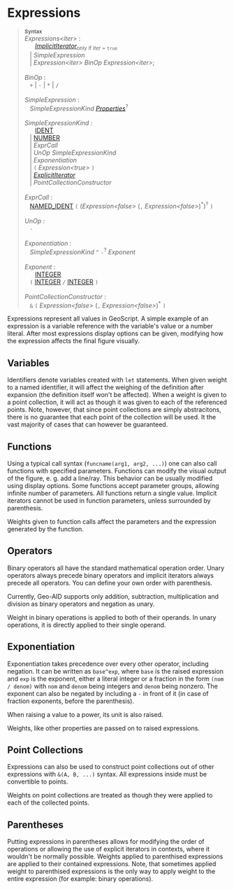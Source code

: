 # Expressions

> <sup>**Syntax**</sup>\
> *Expressions&lt;iter&gt;* :\
> &nbsp;&nbsp; &nbsp;&nbsp; [*ImplicitIterator*](iterators.md)<sub>only if *iter* = `true`</sub>\
> &nbsp;&nbsp; | *SimpleExpression*\
> &nbsp;&nbsp; | *Expression&lt;iter&gt;* *BinOp* *Expression&lt;iter&gt;*;\
> \
> *BinOp* :\
> &nbsp;&nbsp; `+` | `-` | `*` | `/`\
> \
> *SimpleExpression* :\
> &nbsp;&nbsp; *SimpleExpressionKind* *[Properties](properties.md)*<sup>?</sup>\
> \
> *SimpleExpressionKind* :\
> &nbsp;&nbsp; &nbsp;&nbsp; [IDENT](identifiers.md)\
> &nbsp;&nbsp; | [NUMBER](numbers.md)\
> &nbsp;&nbsp; | *ExprCall*\
> &nbsp;&nbsp; | *UnOp* *SimpleExpressionKind*\
> &nbsp;&nbsp; | *Exponentiation*\
> &nbsp;&nbsp; | `(` *Expression&lt;true&gt;* `)`\
> &nbsp;&nbsp; | *[ExplicitIterator](iterators.md)*\
> &nbsp;&nbsp; | *PointCollectionConstructor*\
>\
> *ExprCall* :\
> &nbsp;&nbsp; [NAMED_IDENT](identifiers.md) `(` (*Expression&lt;false&gt;* (`,` *Expression&lt;false&gt;*)<sup>\*</sup>)<sup>?</sup> `)`\
> \
> *UnOp* :\
> &nbsp;&nbsp; `-`\
> \
> *Exponentiation* :\
> &nbsp;&nbsp; *SimpleExpressionKind* `^` `-`<sup>?</sup> *Exponent*\
> \
> *Exponent* :\
> &nbsp;&nbsp; &nbsp;&nbsp; [INTEGER](numbers.md)\
> &nbsp;&nbsp; `(` [INTEGER](numbers.md) `/` [INTEGER](numbers.md) `)`\
> \
> *PointCollectionConstructor* :\
> &nbsp;&nbsp; `&` `(` *Expression&lt;false&gt;* (`,` *Expression&lt;false&gt;*)<sup>\*</sup> `)`

Expressions represent all values in GeoScript. A simple example of an expression is a variable reference with the variable's value or a number literal. After most expressions display options can be given, modifying how the expression affects the final figure visually.

## Variables
Identifiers denote variables created with `let` statements. When given weight to a named identifier, it will affect the weighing of the definition after expansion (the definition itself won't be affected). When a weight is given to a point collection, it will act as though it was given to each of the referenced points. Note, however, that since point collections are simply abstracitons, there is no guarantee that each point of the collection will be used. It the vast majority of cases that can however be guaranteed.

## Functions
Using a typical call syntax (`funcname(arg1, arg2, ...)`) one can also call functions with specified parameters. Functions can modify the visual output of the figure, e. g. add a line/ray. This behavior can be usually modified using display options. Some functions accept parameter groups, allowing infinite number of parameters. All functions return a single value. Implicit iterators cannot be used in function parameters, unless surrounded by parenthesis.

Weights given to function calls affect the parameters and the expression generated by the function.

## Operators
Binary operators all have the standard mathematical operation order. Unary operators always precede binary operators and implicit iterators always precede all operators. You can define your own order with parenthesis.

Currently, Geo-AID supports only addition, subtraction, multiplication and division as binary operators and negation as unary.

Weight in binary operations is applied to both of their operands. In unary operations, it is directly applied to their single operand.

## Exponentiation

Exponentiation takes precedence over every other operator, including negation. It can be written as `base^exp`, where `base` is the raised expression and `exp` is the exponent, either a literal integer or a fraction in the form `(nom / denom)` with `nom` and `denom` being integers and `denom` being nonzero. The exponent can also be negated by including a `-` in front of it (in case of fraction exponents, before the parenthesis).

When raising a value to a power, its unit is also raised.

Weights, like other properties are passed on to raised expressions.

## Point Collections
Expressions can also be used to construct point collections out of other expressions with `&(A, B, ...)` syntax. All expressions inside must be convertible to points.

Weights on point collections are treated as though they were applied to each of the collected points.

## Parentheses
Putting expressions in parentheses allows for modifying the order of operations or allowing the use of explicit iterators in contexts, where it wouldn't be normally possible. Weights applied to parenthised expressions are applied to their contained expressions. Note, that sometimes applied weight to parenthised expressions is the only way to apply weight to the entire expression (for example: binary operations).